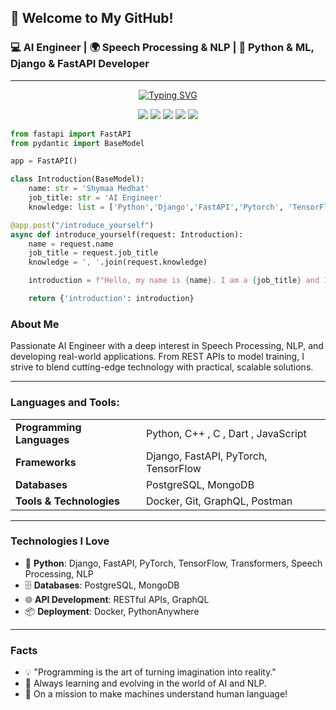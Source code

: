 ## 👋 Welcome to My GitHub!
### 💻 AI Engineer | 🌍 Speech Processing & NLP | 🚀 Python & ML, Django & FastAPI Developer


---

<p align="center">
  <a href="https://git.io/typing-svg">
    <img src="https://readme-typing-svg.demolab.com?font=Fira+Code&color=%2336BCF7&size=25&duration=3000&pause=500&center=true&vCenter=true&width=1000&lines=Hi+👋,+Friends!;My+name+is+Shymaa+Medhat.;I'm+an+AI+Engineer+and+Machine+Learning+Developer." alt="Typing SVG" />
  </a>
</p>

<p align="center">
  <a href="https://github.com/Shymaa2611"><img src="https://img.shields.io/badge/GitHub-0e75b6?style=for-the-badge&logo=github&logoColor=white"></a>
  <a href="https://www.linkedin.com/in/shymaa-medhat-4104b0289"><img src="https://img.shields.io/badge/LinkedIn-0e75b6?style=for-the-badge&logo=linkedin&logoColor=white"></a>
  <a href="https://www.facebook.com/shaymaa.madhetahmed"><img src="https://img.shields.io/badge/Facebook-0e75b6?style=for-the-badge&logo=facebook&logoColor=white"></a>
  <a href="https://www.instagram.com/shaymaamadhetahmed"><img src="https://img.shields.io/badge/Instagram-0e75b6?style=for-the-badge&logo=instagram&logoColor=white"></a>
  <a href="https://drive.google.com/file/d/1YN8eXd4_ow11XRQYCqvIgMaYbP8uvZnE/view?usp=drive_link"><img src="https://img.shields.io/badge/Resume-CV-0e75b6?style=for-the-badge&logo=googledrive&logoColor=white"></a>
</p>


```python
from fastapi import FastAPI
from pydantic import BaseModel

app = FastAPI()

class Introduction(BaseModel):
    name: str = 'Shymaa Medhat'
    job_title: str = 'AI Engineer'
    knowledge: list = ['Python','Django','FastAPI','Pytorch', 'TensorFlow', 'Transformers', 'PostgreSQL', 'MongoDB']

@app.post("/introduce_yourself")
async def introduce_yourself(request: Introduction):
    name = request.name
    job_title = request.job_title
    knowledge = ', '.join(request.knowledge)

    introduction = f"Hello, my name is {name}. I am a {job_title} and I have Knowledge in {knowledge}."

    return {'introduction': introduction}
```

### About Me
Passionate AI Engineer with a deep interest in Speech Processing, NLP, and developing real-world applications. From REST APIs to model training, I strive to blend cutting-edge technology with practical, scalable solutions.

---

<h3 align="left">Languages and Tools:</h3>
<table>
  <tr>
    <td><b>Programming Languages</b></td>
    <td>Python, C++ , C , Dart , JavaScript </td>
  </tr>
  <tr>
    <td><b>Frameworks</b></td>
    <td>Django, FastAPI, PyTorch, TensorFlow</td>
  </tr>
  <tr>
    <td><b>Databases</b></td>
    <td>PostgreSQL, MongoDB</td>
  </tr>
  <tr>
    <td><b>Tools & Technologies</b></td>
    <td>Docker, Git, GraphQL, Postman</td>
  </tr>
</table>

---

### Technologies I Love

- 🐍 **Python**: Django, FastAPI, PyTorch, TensorFlow, Transformers, Speech Processing, NLP
- 🗄️ **Databases**: PostgreSQL, MongoDB
- 🌐 **API Development**: RESTful APIs, GraphQL
- 📦 **Deployment**: Docker, PythonAnywhere

---

### Facts

- 💡 "Programming is the art of turning imagination into reality."
- 🌱 Always learning and evolving in the world of AI and NLP.
- 🚀 On a mission to make machines understand human language!



